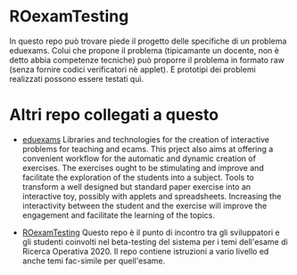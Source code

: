 # ROexamTesting

In questo repo può trovare piede il progetto delle specifiche di un problema eduexams. Colui che propone il problema (tipicamante un docente, non è detto abbia competenze tecniche) può proporre il problema in formato raw (senza fornire codici verificatori nè applet). E prototipi dei problemi realizzati possono essere testati quì.

# Altri repo collegati a questo

- [eduexams](https://github.com/romeorizzi/eduexams/settings/access)
  Libraries and technologies for the creation of interactive problems for teaching and ecams.
  This prject also aims at offering a convenient workflow for the automatic and dynamic creation of exercises. The exercises ought to be stimulating and improve and facilitate the exploration of the students into a subject. Tools to transform a well designed but standard paper exercise into an interactive toy, possibly with applets and spreadsheets. Increasing the interactivity between the student and the exercise will improve the engagement and facilitate the learning of the topics.

- [ROexamTesting](https://github.com/romeorizzi/ROexamTesting)
  Questo repo è il punto di incontro tra gli sviluppatori e gli studenti coinvolti nel beta-testing del sistema per i temi dell'esame di Ricerca Operativa 2020.
  Il repo contiene istruzioni a vario livello ed anche temi fac-simile per quell'esame.


